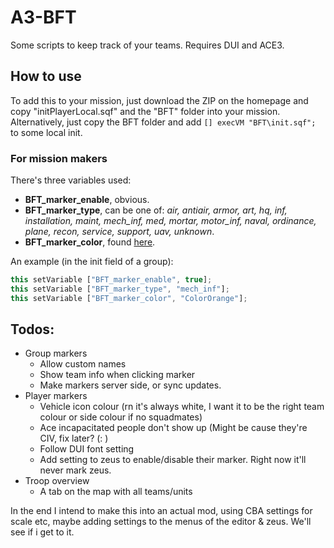 # **A3-BFT**
Some scripts to keep track of your teams. Requires DUI and ACE3.

## **How to use**
To add this to your mission, just download the ZIP on the homepage and copy "initPlayerLocal.sqf" and the "BFT" folder into your mission. 
Alternatively, just copy the BFT folder and add `[] execVM "BFT\init.sqf";` to some local init.

### **For mission makers**
There's three variables used:
- **BFT_marker_enable**, obvious. 
- **BFT_marker_type**, can be one of: *air, antiair, armor, art, hq, inf, installation, maint, mech_inf, med, mortar, motor_inf, naval, ordinance, plane, recon, service, support, uav, unknown*.
- **BFT_marker_color**, found [here](https://community.bistudio.com/wiki/Arma_3:_CfgMarkerColors).

An example (in the init field of a group): 
```ts
this setVariable ["BFT_marker_enable", true];
this setVariable ["BFT_marker_type", "mech_inf"];
this setVariable ["BFT_marker_color", "ColorOrange"];
```

## **Todos:**
- Group markers
  - Allow custom names 
  - Show team info when clicking marker
  - Make markers server side, or sync updates. 
- Player markers
  - Vehicle icon colour (rn it's always white, I want it to be the right team colour or side colour if no squadmates)
  - Ace incapacitated people don't show up (Might be cause they're CIV, fix later? (: )
  - Follow DUI font setting
  - Add setting to zeus to enable/disable their marker. Right now it'll never mark zeus. 
- Troop overview
  - A tab on the map with all teams/units

In the end I intend to make this into an actual mod, using CBA settings for scale etc, maybe adding settings to the menus of the editor & zeus. We'll see if i get to it. 
